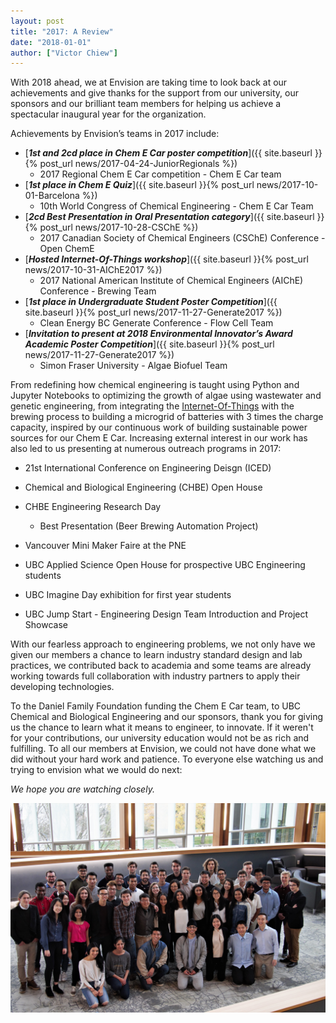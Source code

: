 ```yaml
---
layout: post
title: "2017: A Review"
date: "2018-01-01"
author: ["Victor Chiew"]
---
```


With 2018 ahead, we at Envision are taking time to look back at our achievements and give thanks for the support from our university, our sponsors and our brilliant team members for helping us achieve a spectacular inaugural year for the organization. 

Achievements by Envision’s teams in 2017 include:

- [***1st and 2cd place in Chem E Car poster competition***]({{ site.baseurl }}{% post_url news/2017-04-24-JuniorRegionals %})
	- 2017 Regional Chem E Car competition - Chem E Car team
- [***1st place in Chem E Quiz***]({{ site.baseurl }}{% post_url news/2017-10-01-Barcelona %})
	- 10th World Congress of Chemical Engineering - Chem E Car Team
- [***2cd Best Presentation in Oral Presentation category***]({{ site.baseurl }}{% post_url news/2017-10-28-CSChE %})
	- 2017 Canadian Society of Chemical Engineers (CSChE) Conference - Open ChemE
- [***Hosted Internet-Of-Things workshop***]({{ site.baseurl }}{% post_url news/2017-10-31-AIChE2017 %})
	- 2017 National American Institute of Chemical Engineers (AIChE) Conference - Brewing Team
- [***1st place in Undergraduate Student Poster Competition***]({{ site.baseurl }}{% post_url news/2017-11-27-Generate2017 %})
	- Clean Energy BC Generate Conference - Flow Cell Team
- [***Invitation to present at 2018 Environmental Innovator’s Award Academic Poster Competition***]({{ site.baseurl }}{% post_url news/2017-11-27-Generate2017 %})
	- Simon Fraser University - Algae Biofuel Team

From redefining how chemical engineering is taught using Python and Jupyter Notebooks to optimizing the growth of algae using wastewater and genetic engineering, from integrating the [Internet-Of-Things](https://en.wikipedia.org/wiki/Internet_of_things) with the brewing process to building a microgrid of batteries with 3 times the charge capacity, inspired by our continuous work of building sustainable power sources for our Chem E Car. Increasing external interest in our work has also led to us presenting at numerous outreach programs in 2017:

- 21st International Conference on Engineering Deisgn (ICED) 

- Chemical and Biological Engineering (CHBE) Open House

- CHBE Engineering Research Day
	- Best Presentation (Beer Brewing Automation Project)
- Vancouver Mini Maker Faire at the PNE

- UBC Applied Science Open House for prospective UBC Engineering students

- UBC Imagine Day exhibition for first year students

- UBC Jump Start - Engineering Design Team Introduction and Project Showcase

With our fearless approach to engineering problems, we not only have we given our members a chance to learn industry standard design and lab practices, we contributed back to academia and some teams are already working towards full collaboration with industry partners to apply their developing technologies. 

To the Daniel Family Foundation funding the Chem E Car team, to UBC Chemical and Biological Engineering and our sponsors, thank you for giving us the chance to learn what it means to engineer, to innovate. If it weren't for your contributions, our university education would not be as rich and fulfilling. To all our members at Envision, we could not have done what we did without your hard work and patience. To everyone else watching us and trying to envision what we would do next:

*We hope you are watching closely.*

![Happy 2018 from all of us at Envision](/assets/images/blog/2017areview/Envision-Group.jpg)
